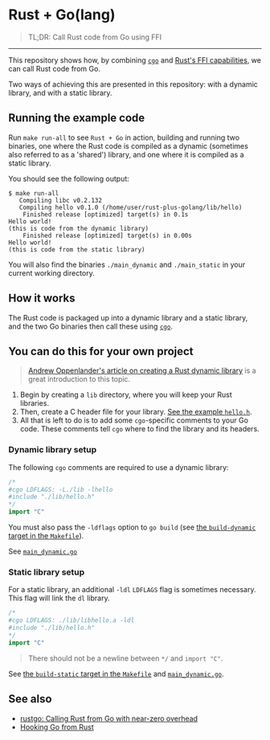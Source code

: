 # Rust + Go(lang)

> TL;DR: Call Rust code from Go using FFI

---

This repository shows how, by combining [`cgo`](https://blog.golang.org/c-go-cgo)
and [Rust's FFI capabilities](https://doc.rust-lang.org/book/ffi.html), we can call
Rust code from Go.

Two ways of achieving this are presented in this repository: with a dynamic
library, and with a static library.

## Running the example code

Run `make run-all` to see `Rust + Go` in action, building and running two
binaries, one where the Rust code is compiled as a dynamic (sometimes also
referred to as a 'shared') library, and one where it is compiled as a static
library.

You should see the following output:

```console
$ make run-all
   Compiling libc v0.2.132
   Compiling hello v0.1.0 (/home/user/rust-plus-golang/lib/hello)
    Finished release [optimized] target(s) in 0.1s
Hello world!
(this is code from the dynamic library)
    Finished release [optimized] target(s) in 0.00s
Hello world!
(this is code from the static library)
```

You will also find the binaries `./main_dynamic` and `./main_static` in your
current working directory.

## How it works

The Rust code is packaged up into a dynamic library and a static library, and
the two Go binaries then call these using [`cgo`](https://blog.golang.org/c-go-cgo).

## You can do this for your own project

> [Andrew Oppenlander's article on creating a Rust dynamic
> library](https://github.com/oppenlander/oppenlanderme/blob/master/public/articles/rust-ffi.md)
> is a great introduction to this topic.

1. Begin by creating a `lib` directory, where you will keep your Rust libraries.
2. Then, create a C header file for your library. [See the example `hello.h`](lib/hello.h).
3. All that is left to do is to add some `cgo`-specific comments to your Go
   code. These comments tell `cgo` where to find the library and its headers.

### Dynamic library setup

The following `cgo` comments are required to use a dynamic library:

```go
/*
#cgo LDFLAGS: -L./lib -lhello
#include "./lib/hello.h"
*/
import "C"
```

You must also pass the `-ldflags` option to `go build` (see [the `build-dynamic` target in
the `Makefile`](https://github.com/mediremi/rust-plus-golang/blob/97e8444573698bdf2c82316074b112f7d6209e13/Makefile#L12-L15)).

See [`main_dynamic.go`](main_dynamic.go)

### Static library setup

For a static library, an additional `-ldl` `LDFLAGS` flag is sometimes
necessary. This flag will link the `dl` library.

```go
/*
#cgo LDFLAGS: ./lib/libhello.a -ldl
#include "./lib/hello.h"
*/
import "C"
```

> There should not be a newline between `*/` and `import "C"`.

See [the `build-static` target in the `Makefile`](https://github.com/mediremi/rust-plus-golang/blob/97e8444573698bdf2c82316074b112f7d6209e13/Makefile#L18-L21) and [`main_dynamic.go`](main_dynamic.go).

## See also

* [rustgo: Calling Rust from Go with near-zero overhead](https://words.filippo.io/rustgo/)
* [Hooking Go from Rust](https://metalbear.co/blog/hooking-go-from-rust-hitchhikers-guide-to-the-go-laxy/)
